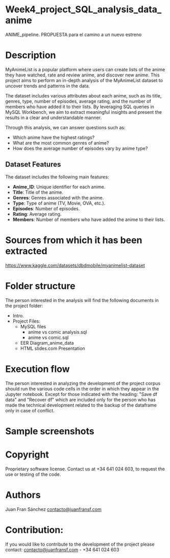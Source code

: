 # Week4_project_SQL_analysis_data_anime
ANIME_pipeline. PROPUESTA para el camino a un nuevo estreno

# Description
MyAnimeList is a popular platform where users can create lists of the anime they have watched, rate and review anime, and discover new anime. This project aims to perform an in-depth analysis of the MyAnimeList dataset to uncover trends and patterns in the data.

The dataset includes various attributes about each anime, such as its title, genres, type, number of episodes, average rating, and the number of members who have added it to their lists. By leveraging SQL queries in MySQL Workbench, we aim to extract meaningful insights and present the results in a clear and understandable manner.

Through this analysis, we can answer questions such as:
- Which anime have the highest ratings?
- What are the most common genres of anime?
- How does the average number of episodes vary by anime type?

## Dataset Features

The dataset includes the following main features:

- **Anime_ID**: Unique identifier for each anime.
- **Title**: Title of the anime.
- **Genres**: Genres associated with the anime.
- **Type**: Type of anime (TV, Movie, OVA, etc.).
- **Episodes**: Number of episodes.
- **Rating**: Average rating.
- **Members**: Number of members who have added the anime to their lists.


# Sources from which it has been extracted

https://www.kaggle.com/datasets/dbdmobile/myanimelist-dataset

# Folder structure

The person interested in the analysis will find the following documents in the project folder:

- Intro.
- Project Files:
  - MySQL files
    - anime vs comic analysis.sql
    - anime vs comic.sql
  - EER Diagram_anime_data
  - HTML slides.com Presentation
    
# Execution flow

The person interested in analyzing the development of the project corpus should run the various code cells in the order in which they appear in the Jupyter notebook.
Except for those indicated with the heading: "Save df data" and "Recover df" which are included only for the person who has made the technical development related to the backup of the dataframe only in case of conflict.

# Sample screenshots



# Copyright

Proprietary software license. Contact us at +34 641 024 603, to request the use or testing of the code.

# Authors

Juan Fran Sánchez contacto@juanfransf.com

# Contribution: 

If you would like to contribute to the development of the project please contact: 
contacto@juanfransf.com - +34 641 024 603

